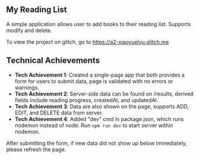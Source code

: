 ## My Reading List
A simple application allows user to add books to their reading list. Supports modify and delete.

To view the project on glitch, go to https://a2-xiaoyuelyu.glitch.me

## Technical Achievements
- **Tech Achievement 1**: Created a single-page app that both provides a form for users to submit data, page is validated with no errors or warnings.
- **Tech Achievement 2**: Server-side data can be found on /results, derived fields include reading progress, createdAt, and updatedAt.
- **Tech Achievement 3**: Data are also shown on the page, supports ADD, EDIT, and DELETE data from server.
- **Tech Achievement 4**: Added "dev" cmd in package.json, which runs nodemon instead of node. Run `npm run dev` to start server within nodemon.

After submitting the form, if new data did not show up  below immediately, please refresh the page. 


